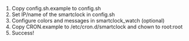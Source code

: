 1. Copy config.sh.example to config.sh
2. Set IP/name of the smartclock in config.sh
3. Configure colors and messages in smartclock_watch (optional)
4. Copy CRON.example to /etc/cron.d/smartclock and chown to root:root
5. Success!
